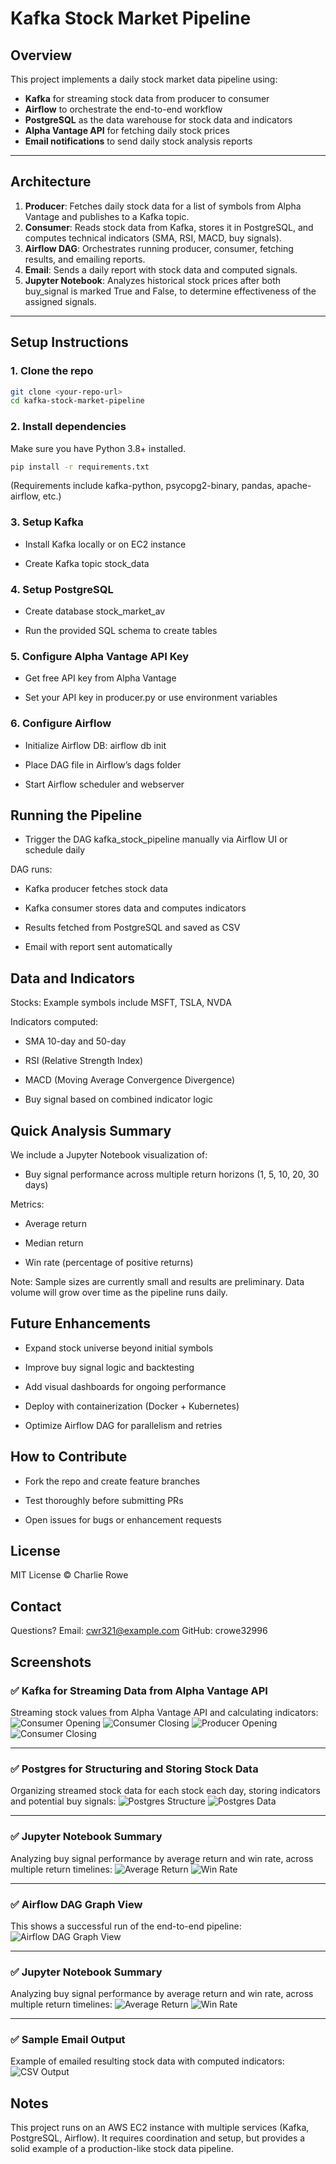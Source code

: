 # Kafka Stock Market Pipeline

## Overview

This project implements a daily stock market data pipeline using:

- **Kafka** for streaming stock data from producer to consumer
- **Airflow** to orchestrate the end-to-end workflow
- **PostgreSQL** as the data warehouse for stock data and indicators
- **Alpha Vantage API** for fetching daily stock prices
- **Email notifications** to send daily stock analysis reports

---

## Architecture

1. **Producer**: Fetches daily stock data for a list of symbols from Alpha Vantage and publishes to a Kafka topic.
2. **Consumer**: Reads stock data from Kafka, stores it in PostgreSQL, and computes technical indicators (SMA, RSI, MACD, buy signals).
3. **Airflow DAG**: Orchestrates running producer, consumer, fetching results, and emailing reports.
4. **Email**: Sends a daily report with stock data and computed signals.
5. **Jupyter Notebook**: Analyzes historical stock prices after both buy_signal is marked True and False, to determine effectiveness of the assigned signals.

---

## Setup Instructions

### 1. Clone the repo

```bash
git clone <your-repo-url>
cd kafka-stock-market-pipeline
```

### 2. Install dependencies

Make sure you have Python 3.8+ installed.

```bash
pip install -r requirements.txt
```
(Requirements include kafka-python, psycopg2-binary, pandas, apache-airflow, etc.)

### 3. Setup Kafka

- Install Kafka locally or on EC2 instance

- Create Kafka topic stock_data

### 4. Setup PostgreSQL

- Create database stock_market_av

- Run the provided SQL schema to create tables

### 5. Configure Alpha Vantage API Key

- Get free API key from Alpha Vantage

- Set your API key in producer.py or use environment variables

### 6. Configure Airflow

- Initialize Airflow DB: airflow db init

- Place DAG file in Airflow’s dags folder

- Start Airflow scheduler and webserver

## Running the Pipeline
- Trigger the DAG kafka_stock_pipeline manually via Airflow UI or schedule daily

DAG runs:

- Kafka producer fetches stock data

- Kafka consumer stores data and computes indicators

- Results fetched from PostgreSQL and saved as CSV

- Email with report sent automatically

## Data and Indicators
Stocks: Example symbols include MSFT, TSLA, NVDA

Indicators computed:

- SMA 10-day and 50-day

- RSI (Relative Strength Index)

- MACD (Moving Average Convergence Divergence)

- Buy signal based on combined indicator logic

## Quick Analysis Summary
We include a Jupyter Notebook visualization of:

- Buy signal performance across multiple return horizons (1, 5, 10, 20, 30 days)

Metrics:

- Average return

- Median return

- Win rate (percentage of positive returns)

Note: Sample sizes are currently small and results are preliminary. Data volume will grow over time as the pipeline runs daily.

## Future Enhancements
- Expand stock universe beyond initial symbols

- Improve buy signal logic and backtesting

- Add visual dashboards for ongoing performance

- Deploy with containerization (Docker + Kubernetes)

- Optimize Airflow DAG for parallelism and retries

## How to Contribute
- Fork the repo and create feature branches

- Test thoroughly before submitting PRs

- Open issues for bugs or enhancement requests

## License
MIT License © Charlie Rowe

## Contact
Questions? Email: cwr321@example.com
GitHub: crowe32996

## Screenshots

### ✅ Kafka for Streaming Data from Alpha Vantage API
Streaming stock values from Alpha Vantage API and calculating indicators:
![Consumer Opening](screenshots/kafka_consumer_opening.png)
![Consumer Closing](screenshots/kafka_consumer_closing.png)
![Producer Opening](screenshots/kafka_producer_opening.png)
![Consumer Closing](screenshots/kafka_producer_closing.png)

---

### ✅ Postgres for Structuring and Storing Stock Data
Organizing streamed stock data for each stock each day, storing indicators and potential buy signals:
![Postgres Structure](screenshots/postgres_db_structure.png)
![Postgres Data](screenshots/postgres_db_data.png)

---

### ✅ Jupyter Notebook Summary
Analyzing buy signal performance by average return and win rate, across multiple return timelines:
![Average Return](screenshots/jupyter_buy_signals_avg_return.png)
![Win Rate](screenshots/jupyter_buy_signals_win_rate.png)

---

### ✅ Airflow DAG Graph View
This shows a successful run of the end-to-end pipeline:
![Airflow DAG Graph View](screenshots/airflow_graph.png)

---

### ✅ Jupyter Notebook Summary
Analyzing buy signal performance by average return and win rate, across multiple return timelines:
![Average Return](screenshots/jupyter_buy_signals_avg_return.png)
![Win Rate](screenshots/jupyter_buy_signals_win_rate.png)

---

### ✅ Sample Email Output
Example of emailed resulting stock data with computed indicators:
![CSV Output](screenshots/email_stock_buy_signals.png)



## Notes
This project runs on an AWS EC2 instance with multiple services (Kafka, PostgreSQL, Airflow). It requires coordination and setup, but provides a solid example of a production-like stock data pipeline.

